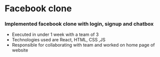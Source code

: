 # Facebook clone

### Implemented facebook clone with login, signup and chatbox

- Executed in under 1 week with a team of 3
- Technologies used are React, HTML, CSS ,JS
- Responsible for collaborating with team and worked on home page of website
              

